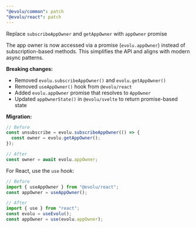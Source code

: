 ```yaml
---
"@evolu/common": patch
"@evolu/react": patch
---
```


Replace `subscribeAppOwner` and `getAppOwner` with `appOwner` promise

The app owner is now accessed via a promise (`evolu.appOwner`) instead of subscription-based methods. This simplifies the API and aligns with modern async patterns.

**Breaking changes:**

- Removed `evolu.subscribeAppOwner()` and `evolu.getAppOwner()`
- Removed `useAppOwner()` hook from `@evolu/react`
- Added `evolu.appOwner` promise that resolves to `AppOwner`
- Updated `appOwnerState()` in `@evolu/svelte` to return promise-based state

**Migration:**

```ts
// Before
const unsubscribe = evolu.subscribeAppOwner(() => {
  const owner = evolu.getAppOwner();
});

// After
const owner = await evolu.appOwner;
```

For React, use the `use` hook:

```ts
// Before
import { useAppOwner } from "@evolu/react";
const appOwner = useAppOwner();

// After
import { use } from "react";
const evolu = useEvolu();
const appOwner = use(evolu.appOwner);
```
